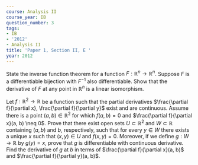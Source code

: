 ```yaml
---
course: Analysis II
course_year: IB
question_number: 3
tags:
- IB
- '2012'
- Analysis II
title: 'Paper 1, Section II, E '
year: 2012
---
```




State the inverse function theorem for a function $F: \mathbb{R}^{n} \rightarrow \mathbb{R}^{n}$. Suppose $F$ is a differentiable bijection with $F^{-1}$ also differentiable. Show that the derivative of $F$ at any point in $\mathbb{R}^{n}$ is a linear isomorphism.

Let $f: \mathbb{R}^{2} \rightarrow \mathbb{R}$ be a function such that the partial derivatives $\frac{\partial f}{\partial x}, \frac{\partial f}{\partial y}$ exist and are continuous. Assume there is a point $(a, b) \in \mathbb{R}^{2}$ for which $f(a, b)=0$ and $\frac{\partial f}{\partial x}(a, b) \neq 0$. Prove that there exist open sets $U \subset \mathbb{R}^{2}$ and $W \subset \mathbb{R}$ containing $(a, b)$ and $b$, respectively, such that for every $y \in W$ there exists a unique $x$ such that $(x, y) \in U$ and $f(x, y)=0$. Moreover, if we define $g: W \rightarrow \mathbb{R}$ by $g(y)=x$, prove that $g$ is differentiable with continuous derivative. Find the derivative of $g$ at $b$ in terms of $\frac{\partial f}{\partial x}(a, b)$ and $\frac{\partial f}{\partial y}(a, b)$.